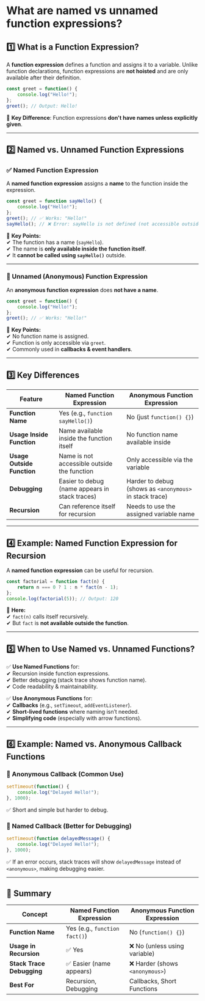 # What are named vs unnamed function expressions?

## **1️⃣ What is a Function Expression?**
A **function expression** defines a function and assigns it to a variable. Unlike function declarations, function expressions are **not hoisted** and are only available after their definition.

```javascript
const greet = function() {
    console.log("Hello!");
};
greet(); // Output: Hello!
```
📌 **Key Difference**: Function expressions **don't have names unless explicitly given**.

---

## **2️⃣ Named vs. Unnamed Function Expressions**
### **✅ Named Function Expression**
A **named function expression** assigns a **name** to the function inside the expression.

```javascript
const greet = function sayHello() {
    console.log("Hello!");
};
greet(); // ✅ Works: "Hello!"
sayHello(); // ❌ Error: sayHello is not defined (not accessible outside)
```
📌 **Key Points:**  
✔ The function has a name (`sayHello`).  
✔ The name is **only available inside the function itself**.  
✔ It **cannot be called using `sayHello()`** outside.  

---

### **🚀 Unnamed (Anonymous) Function Expression**
An **anonymous function expression** does **not have a name**.

```javascript
const greet = function() {
    console.log("Hello!");
};
greet(); // ✅ Works: "Hello!"
```
📌 **Key Points:**  
✔ No function name is assigned.  
✔ Function is only accessible via `greet`.  
✔ Commonly used in **callbacks & event handlers**.

---

## **3️⃣ Key Differences**
| Feature | Named Function Expression | Anonymous Function Expression |
|---------|-------------------------|-----------------------------|
| **Function Name** | Yes (e.g., `function sayHello()`) | No (just `function() {}`) |
| **Usage Inside Function** | Name available inside the function itself | No function name available inside |
| **Usage Outside Function** | Name is not accessible outside the function | Only accessible via the variable |
| **Debugging** | Easier to debug (name appears in stack traces) | Harder to debug (shows as `<anonymous>` in stack trace) |
| **Recursion** | Can reference itself for recursion | Needs to use the assigned variable name |

---

## **4️⃣ Example: Named Function Expression for Recursion**
A **named function expression** can be useful for recursion.

```javascript
const factorial = function fact(n) {
    return n === 0 ? 1 : n * fact(n - 1);
};
console.log(factorial(5)); // Output: 120
```
📌 **Here:**  
✔ `fact(n)` calls itself recursively.  
✔ But `fact` is **not available outside the function**.  

---

## **5️⃣ When to Use Named vs. Unnamed Functions?**
✅ **Use Named Functions** for:  
✔ Recursion inside function expressions.  
✔ Better debugging (stack trace shows function name).  
✔ Code readability & maintainability.  

✅ **Use Anonymous Functions** for:  
✔ **Callbacks** (e.g., `setTimeout`, `addEventListener`).  
✔ **Short-lived functions** where naming isn’t needed.  
✔ **Simplifying code** (especially with arrow functions).  

---

## **6️⃣ Example: Named vs. Anonymous Callback Functions**
### **🔹 Anonymous Callback (Common Use)**
```javascript
setTimeout(function() {
    console.log("Delayed Hello!");
}, 1000);
```
✅ Short and simple but harder to debug.

### **🔹 Named Callback (Better for Debugging)**
```javascript
setTimeout(function delayedMessage() {
    console.log("Delayed Hello!");
}, 1000);
```
✅ If an error occurs, stack traces will show `delayedMessage` instead of `<anonymous>`, making debugging easier.

---

## **🚀 Summary**
| Concept | Named Function Expression | Anonymous Function Expression |
|---------|------------------------|--------------------------|
| **Function Name** | Yes (e.g., `function fact()`) | No (`function() {}`) |
| **Usage in Recursion** | ✅ Yes | ❌ No (unless using variable) |
| **Stack Trace Debugging** | ✅ Easier (name appears) | ❌ Harder (shows `<anonymous>`) |
| **Best For** | Recursion, Debugging | Callbacks, Short Functions |
